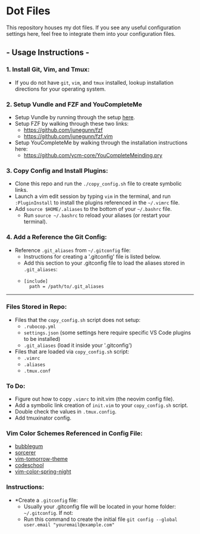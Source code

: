 # Dot Files

This repository houses my dot files. If you see any useful configuration settings here, feel free to integrate them into your configuration files.

## - Usage Instructions -

### 1. Install Git, Vim, and Tmux:
* If you do not have `git`, `vim`, and `tmux` installed, lookup installation directions for your operating system.

### 2. Setup Vundle and FZF and YouCompleteMe
 * Setup Vundle by running through the setup [here](https://github.com/VundleVim/Vundle.vim).
 * Setup FZF by walking through these two links:
   * https://github.com/junegunn/fzf
   * https://github.com/junegunn/fzf.vim
  * Setup YouCompleteMe by walking through the installation instructions here:
    * https://github.com/ycm-core/YouCompleteMeinding.pry

### 3. Copy Config  and Install Plugins:
* Clone this repo and run the `./copy_config.sh` file to create symbolic links.
 * Launch a vim edit session by typing `vim` in the terminal, and run `:PluginInstall` to install the plugins referenced in the `~/.vimrc` file.
* Add `source $HOME/.aliases` to the bottom of your `~/.bashrc` file.
  * Run `source ~/.bashrc` to reload your aliases (or restart your terminal).

### 4. Add a Reference the Git Config:
* Reference `.git_aliases` from `~/.gitconfig` file:
  * Instructions for creating a '.gitconfig' file is listed below.
  * Add this section to your .gitconfig file to load the aliases stored in `.git_aliases`:
  * ```
    [include]
      path = /path/to/.git_aliases
    ```

---

### Files Stored in Repo:
* Files that the `copy_config.sh` script does not setup:
  * `.rubocop.yml`
  * `settings.json` (some settings here require specific VS Code plugins to be installed)
  * `.git_aliases` (load it inside your '.gitconfig')
* Files that are loaded via `copy_config.sh` script:
  * `.vimrc`
  * `.aliases`
  * `.tmux.conf`

### To Do:
* Figure out how to copy `.vimrc` to init.vim (the neovim config file).
* Add a symbolic link creation of `init.vim` to your `copy_config.sh` script.
* Double check the values in `.tmux.config`.
* Add tmuxinator config.

### Vim Color Schemes Referenced in Config File:
* [bubblegum](https://github.com/baskerville/bubblegum)
* [sorcerer](https://github.com/adlawson/vim-sorcerer)
* [vim-tomorrow-theme](https://github.com/chriskempson/vim-tomorrow-theme)
* [codeschool](https://github.com/antlypls/vim-colors-codeschool)
* [vim-color-spring-night](https://github.com/rhysd/vim-color-spring-night)

### Instructions:

* *Create a `.gitconfig` file:
  * Usually your .gitconfig file will be located in your home folder: `~/.gitconfig`. If not:
  * Run this command to create the initial file `git config --global user.email "youremail@example.com"`
